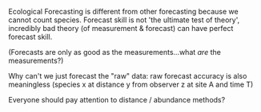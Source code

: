 

Ecological Forecasting is different from other forecasting because we cannot count species.
Forecast skill is not 'the ultimate test of theory', incredibly bad theory (of measurement & forecast) can have perfect forecast skill.

(Forecasts are only as good as the measurements...what *are* the measurements?) 

Why can't we just forecast the "raw" data: raw forecast accuracy is also meaningless (species x at distance y from observer z at site A and time T)

Everyone should pay attention to distance / abundance methods?
